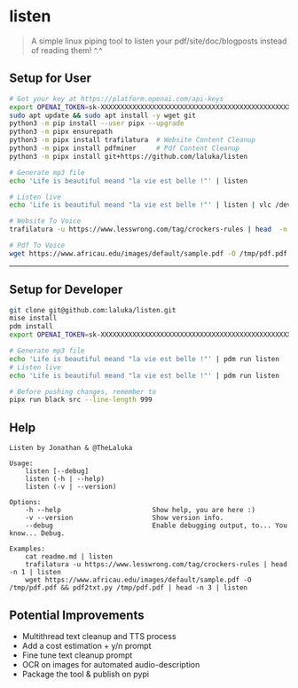 # listen

> A simple linux piping tool to listen your pdf/site/doc/blogposts instead of reading them! ^.^

## Setup for User

```bash
# Get your key at https://platform.openai.com/api-keys
export OPENAI_TOKEN=sk-XXXXXXXXXXXXXXXXXXXXXXXXXXXXXXXXXXXXXXXXXXXXXXXX
sudo apt update && sudo apt install -y wget git
python3 -m pip install --user pipx --upgrade
python3 -m pipx ensurepath
python3 -m pipx install trafilatura  # Website Content Cleanup
python3 -m pipx install pdfminer     # Pdf Content Cleanup
python3 -m pipx install git+https://github.com/laluka/listen

# Generate mp3 file
echo 'Life is beautiful meand "la vie est belle !"' | listen

# Listen live
echo 'Life is beautiful meand "la vie est belle !"' | listen | vlc /dev/stdin

# Website To Voice
trafilatura -u https://www.lesswrong.com/tag/crockers-rules | head  -n 1 | listen

# Pdf To Voice
wget https://www.africau.edu/images/default/sample.pdf -O /tmp/pdf.pdf && pdf2txt.py /tmp/pdf.pdf | head -n 3 | listen
```

---

## Setup for Developer

```bash
git clone git@github.com:laluka/listen.git
mise install
pdm install
export OPENAI_TOKEN=sk-XXXXXXXXXXXXXXXXXXXXXXXXXXXXXXXXXXXXXXXXXXXXXXXX

# Generate mp3 file
echo 'Life is beautiful meand "la vie est belle !"' | pdm run listen
# Listen live
echo 'Life is beautiful meand "la vie est belle !"' | pdm run listen

# Before pushing changes, remember to
pipx run black src --line-length 999
```

## Help

```text
Listen by Jonathan & @TheLaluka

Usage:
    listen [--debug]
    listen (-h | --help)
    listen (-v | --version)

Options:
    -h --help                       Show help, you are here :)
    -v --version                    Show version info.
    --debug                         Enable debugging output, to... You know... Debug.

Examples:
    cat readme.md | listen
    trafilatura -u https://www.lesswrong.com/tag/crockers-rules | head  -n 1 | listen
    wget https://www.africau.edu/images/default/sample.pdf -O /tmp/pdf.pdf && pdf2txt.py /tmp/pdf.pdf | head -n 3 | listen
```

## Potential Improvements

- Multithread text cleanup and TTS process
- Add a cost estimation + y/n prompt
- Fine tune text cleanup prompt
- OCR on images for automated audio-description
- Package the tool & publish on pypi
